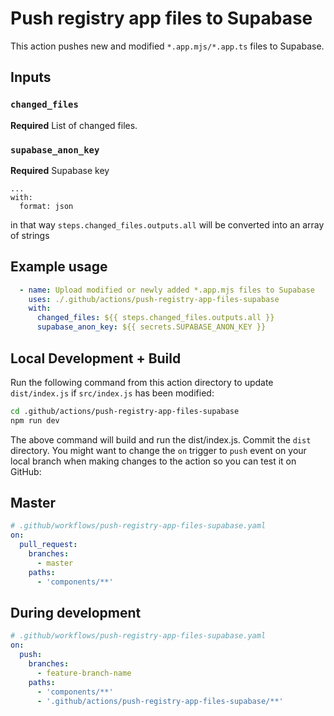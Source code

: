 # Push registry app files to Supabase

This action pushes new and modified `*.app.mjs/*.app.ts` files to Supabase.

## Inputs

### `changed_files`

**Required** List of changed files.

### `supabase_anon_key`

**Required** Supabase key

```
...
with:
  format: json
```

in that way `steps.changed_files.outputs.all` will be converted into an array of strings

## Example usage

```yaml
  - name: Upload modified or newly added *.app.mjs files to Supabase
    uses: ./.github/actions/push-registry-app-files-supabase
    with:
      changed_files: ${{ steps.changed_files.outputs.all }}
      supabase_anon_key: ${{ secrets.SUPABASE_ANON_KEY }}
```

## Local Development + Build

Run the following command from this action directory to update `dist/index.js` if `src/index.js` has been modified:
```bash
cd .github/actions/push-registry-app-files-supabase
npm run dev
```

The above command will build and run the dist/index.js. Commit the `dist` directory.
You might want to change the `on` trigger to `push` event on your local branch when making changes to the action so you
can test it on GitHub:

## Master
```yaml
# .github/workflows/push-registry-app-files-supabase.yaml
on:
  pull_request:
    branches:
      - master
    paths:
      - 'components/**'
```

## During development
```yaml
# .github/workflows/push-registry-app-files-supabase.yaml
on:
  push:
    branches:
      - feature-branch-name
    paths:
      - 'components/**'
      - '.github/actions/push-registry-app-files-supabase/**'
```

